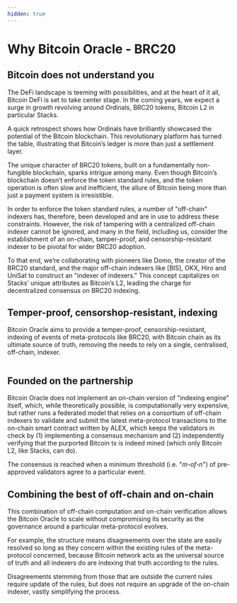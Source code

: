 ```yaml
---
hidden: true
---
```


# Why Bitcoin Oracle - BRC20

## Bitcoin does not understand you

The DeFi landscape is teeming with possibilities, and at the heart of it all, Bitcoin DeFi is set to take center stage. In the coming years, we expect a surge in growth revolving around Ordinals, BRC20 tokens, Bitcoin L2 in particular Stacks.

A quick retrospect shows how Ordinals have brilliantly showcased the potential of the Bitcoin blockchain. This revolutionary platform has turned the table, illustrating that Bitcoin’s ledger is more than just a settlement layer.

The unique character of BRC20 tokens, built on a fundamentally non-fungible blockchain, sparks intrigue among many. Even though Bitcoin’s blockchain doesn’t enforce the token standard rules, and the token operation is often slow and inefficient, the allure of Bitcoin being more than just a payment system is irresistible.

In order to enforce the token standard rules, a number of "off-chain" indexers has, therefore, been developed and are in use to address these constraints. However, the risk of tampering with a centralized off-chain indexer cannot be ignored, and many in the field, including us, consider the establishment of an on-chain, tamper-proof, and censorship-resistant indexer to be pivotal for wider BRC20 adoption.

To that end, we’re collaborating with pioneers like Domo, the creator of the BRC20 standard, and the major off-chain indexers like \[BIS], OKX, Hiro and UniSat to construct an "indexer of indexers." This concept capitalizes on Stacks’ unique attributes as Bitcoin’s L2, leading the charge for decentralized consensus on BRC20 indexing.

## Temper-proof, censorshop-resistant, indexing

Bitcoin Oracle aims to provide a temper-proof, censorship-resistant, indexing of events of meta-protocols like BRC20, with Bitcoin chain as its ultimate source of truth, removing the needs to rely on a single, centralised, off-chain, indexer.

<figure><img src="../../.gitbook/assets/Screenshot 2023-09-30 at 10.52.53 PM.png" alt=""><figcaption></figcaption></figure>



## Founded on the partnership

Bitcoin Oracle does not implement an on-chain version of "indexing engine" itself, which, while theoretically possible, is computationally very expensive, but rather runs a federated model that relies on a consortium of off-chain indexers to validate and submit the latest meta-protocol transactions to the on-chain smart contract written by ALEX, which keeps the validators in check by (1) implementing a consensus mechanism and (2) independently verifying that the purported Bitcoin tx is indeed mined (which only Bitcoin L2, like Stacks, can do).

The consensus is reached when a minimum threshold (i.e. "_m-of-n_") of pre-approved validators agree to a particular event.

## Combining the best of off-chain and on-chain

This combination of off-chain computation and on-chain verification allows the Bitcoin Oracle to scale without compromising its security as the governance around a particular meta-protocol evolves.

For example, the structure means disagreements over the state are easily resolved so long as they concern within the existing rules of the meta-protocol concerned, because Bitcoin network acts as the universal source of truth and all indexers do are indexing that truth according to the rules.

Disagreements stemming from those that are outside the current rules require update of the rules, but does not require an upgrade of the on-chain indexer, vastly simplifying the process.
